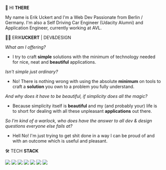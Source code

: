 👋 HI **THERE**

My name is Erik Uckert and I'm a Web Dev Passionate from Berlin / Germany. I'm also a Self Driving Car Engineer (Udacity Alumni) and Application Engineer, currently working at AVL.


🧑‍💻 ERIK**UCKERT** | DEV&DESIGN

*What am I offering?*

- I try to craft **simple** solutions with the minimum of technology needed for nice, neat and **beautiful** applications. 

*Isn't simple just ordinary?*

- No! There is nothing wrong with using the absolute **minimum** on tools to craft a **solution** you own to a problem you fully understand.

*And why does it have to be beautiful, if simplicity does all the magic?*

- Because simplicity itself is **beautiful** and my (and probably your) life is to short for dealing with all these unpleasant **applications** out there.

*So I'm kind of a warlock, who does have the answer to all dev & design questions everyone else fails at?*

- Hell No! I'm just trying to get shit done in a way I can be proud of and with an outcome which is useful and pleasant.

🛠️ TECH **STACK**

![](https://img.shields.io/badge/Structural-HTML5-informational?style=flat&logo=html5&logoColor=white&color=2bbc8a)
![](https://img.shields.io/badge/Style-CSS-informational?style=flat&logo=css3&logoColor=white&color=2bbc8a)
![](https://img.shields.io/badge/Behavior-JAVASCRIPT-informational?style=flat&logo=javascript&logoColor=white&color=2bbc8a)
![](https://img.shields.io/badge/Automation-PYTHON-informational?style=flat&logo=python&logoColor=white&color=2bbc8a)
![](https://img.shields.io/badge/Frontend-VUE.JS-informational?style=flat&logo=vue.js&logoColor=white&color=2bbc8a)
![](https://img.shields.io/badge/Backend-FLASK-informational?style=flat&logo=flask&logoColor=white&color=2bbc8a)
![](https://img.shields.io/badge/Documentation-MARKDOWN-informational?style=flat&logo=markdown&logoColor=white&color=2bbc8a)
